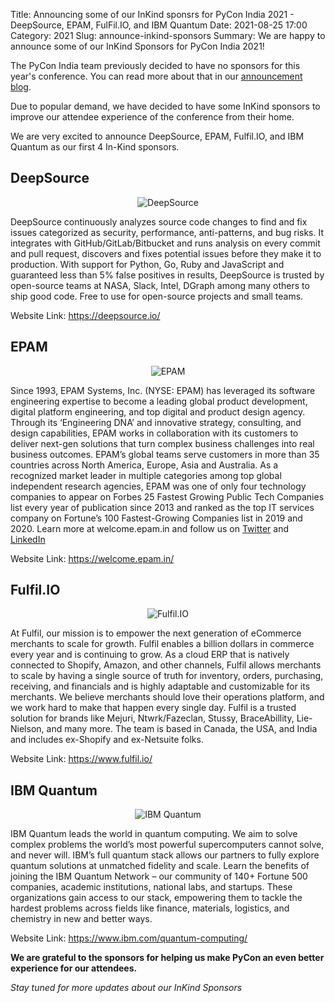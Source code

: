 Title: Announcing some of our InKind sponsrs for PyCon India 2021 - DeepSource, EPAM, FulFil.IO, and IBM Quantum
Date: 2021-08-25 17:00
Category: 2021
Slug: announce-inkind-sponsors
Summary: We are happy to announce some of our InKind Sponsors for PyCon India 2021!


The PyCon India team previously decided to have no sponsors for this year's conference. You can read more about that in our [announcement blog](https://in.pycon.org/blog/2021/pycon-india-announcement.html). 

Due to popular demand, we have decided to have some InKind sponsors to improve our attendee experience of the conference from their home. 

We are very excited to announce DeepSource, EPAM, <span>Fulfil.IO</span>, and IBM Quantum as our first 4 In-Kind sponsors. 


## DeepSource 

<div align="center"><img alt="DeepSource" src="https://in.pycon.org/2021/images/deepsource.png"></div>

DeepSource continuously analyzes source code changes to find and fix issues categorized as security, performance, anti-patterns, and bug risks. It integrates with GitHub/GitLab/Bitbucket and runs analysis on every commit and pull request, discovers and fixes potential issues before they make it to production. With support for Python, Go, Ruby and JavaScript and guaranteed less than 5% false positives in results, DeepSource is trusted by open-source teams at NASA, Slack, Intel, DGraph among many others to ship good code. Free to use for open-source projects and small teams.

Website Link: https://deepsource.io/

## EPAM

<div align="center"><img alt="EPAM" src="https://in.pycon.org/2021/images/epam.svg"></div>

Since 1993, EPAM Systems, Inc. (NYSE: EPAM) has leveraged its software engineering expertise to become a leading global product development, digital platform engineering, and top digital and product design agency. Through its ‘Engineering DNA’ and innovative strategy, consulting, and design capabilities, EPAM works in collaboration with its customers to deliver next-gen solutions that turn complex business challenges into real business outcomes. EPAM’s global teams serve customers in more than 35 countries across North America, Europe, Asia and Australia. As a recognized market leader in multiple categories among top global independent research agencies, EPAM was one of only four technology companies to appear on Forbes 25 Fastest Growing Public Tech Companies list every year of publication since 2013 and ranked as the top IT services company on Fortune’s 100 Fastest-Growing Companies list in 2019 and 2020. Learn more at welcome.epam.in and follow us on [Twitter](https://twitter.com/EPAM_India) and [LinkedIn](https://www.linkedin.com/company/epam-systems/about/)

Website Link: https://welcome.epam.in/

## <span>Fulfil.IO</span>

<div align="center"><img alt="Fulfil.IO" src="https://in.pycon.org/2021/images/fulfil.png"></div>

At Fulfil, our mission is to empower the next generation of eCommerce merchants to scale for growth. Fulfil enables a billion dollars in commerce every year and is continuing to grow. As a cloud ERP that is natively connected to Shopify, Amazon, and other channels, Fulfil allows merchants to scale by having a single source of truth for inventory, orders, purchasing, receiving, and financials and is highly adaptable and
customizable for its merchants. We believe merchants should love their operations platform, and we work hard to make that happen every single day. Fulfil is a trusted solution for brands like Mejuri, Ntwrk/Fazeclan, Stussy, BraceAbillity, Lie-Nielson, and many more. The team is based in Canada, the USA, and India and includes ex-Shopify and ex-Netsuite folks.

Website Link: https://www.fulfil.io/

## IBM Quantum

<div align="center"><img alt="IBM Quantum" src="https://in.pycon.org/2021/images/IBM_Quantum.png"></div>

IBM Quantum leads the world in quantum computing. We aim to solve complex problems the world’s most powerful supercomputers cannot solve, and never will. IBM’s full quantum stack allows our partners to fully explore quantum solutions at unmatched fidelity and scale.
Learn the benefits of joining the IBM Quantum Network – our community of 140+ Fortune 500 companies, academic institutions, national labs, and startups. These organizations gain access to our stack, empowering them to tackle the hardest problems across fields like finance, materials, logistics, and chemistry in new and better ways.

Website Link: https://www.ibm.com/quantum-computing/


**We are grateful to the sponsors for helping us make PyCon an even better experience for our attendees.**

_Stay tuned for more updates about our InKind Sponsors_
